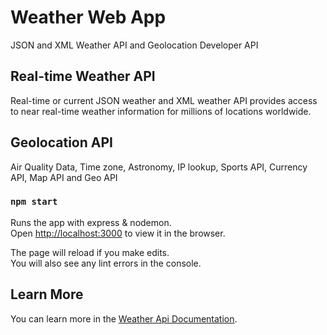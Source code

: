 # Weather Web App

JSON and XML Weather API and Geolocation Developer API

## Real-time Weather API

Real-time or current JSON weather and XML weather API provides access to near real-time weather information for millions of locations worldwide.

## Geolocation API

Air Quality Data, Time zone, Astronomy, IP lookup, Sports API, Currency API, Map API and Geo API

### `npm start`

Runs the app with express & nodemon.\
Open [http://localhost:3000](http://localhost:3000) to view it in the browser.

The page will reload if you make edits.\
You will also see any lint errors in the console.

## Learn More

You can learn more in the [Weather Api Documentation](https://www.weatherapi.com/docs/).
